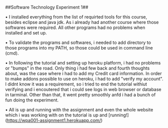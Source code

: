 ##Software Technology Experiment 1##

• I installed everything from the list of requirted tools for this course, besides eclipse and java jdk. As i already had another course where those softwares were required. All other programs had no problems when installed and set up.

• To validate the programs and softwares, i needed to add directory to those programs into my PATH, so those could be used in command line (cmd). 

• In following the tutorial and setting up heroku platform, i had no problems or "bumps" in the road. Only thing i had few back and fourth thoughts about, was the case where i had to add my Credit card information. In order to make addons possible to use on heroku, i had to add "verify my account". I didnt know it was a requirement, so i tried to end the tutorial withiut verifying and i encoutered that i could see logs in web browser or database in tarminal. Other than that, it went pretty smoothly anfd i had a bunch of fun doing the experiment.

• All is up and running with the assignment and even the whole website which i was working with on the tutorial is up and [running!] (https://wpa001-assignment1.herokuapp.com/)
